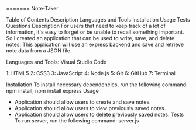 =======
Note-Taker


Table of Contents
Description
Languages and Tools
Installation
Usage
Tests
Questions
Description
For users that need to keep track of a lot of information, it's easy to forget or be unable to recall something important. So I created an application that can be used to write, save, and delete notes. This application will use an express backend and save and retrieve note data from a JSON file.

Languages and Tools:
Visual Studio Code

1: HTML5
2: CSS3
3: JavaScript
4: Node.js
5: Git
6: GitHub
7: Terminal



Installation
To install necessary dependencies, run the following command:
npm install, npm install express
Usage
- Application should allow users to create and save notes.
- Application should allow users to view previously saved notes.
- Application should allow users to delete previously saved notes.
Tests
To run server, run the following command:
server.js

